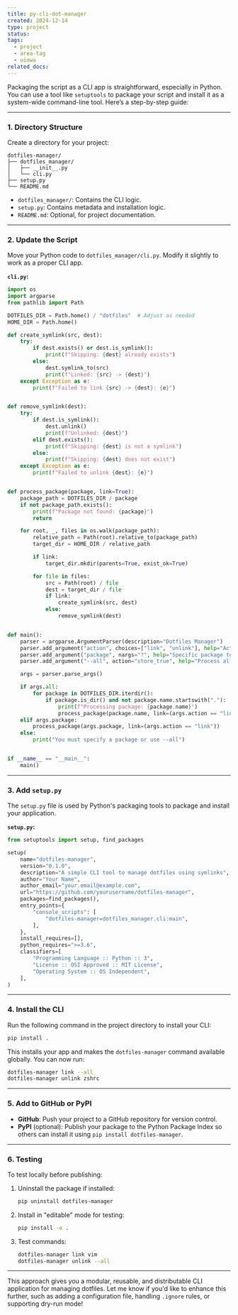 ```yaml
---
title: py-cli-dot-manager
created: 2024-12-14
type: project
status: 
tags:
  - project
  - area-tag
  - uiowa
related_docs:
---
```

Packaging the script as a CLI app is straightforward, especially in Python. You can use a tool like `setuptools` to package your script and install it as a system-wide command-line tool. Here’s a step-by-step guide:

---

### **1. Directory Structure**

Create a directory for your project:

```plaintext
dotfiles-manager/
├── dotfiles_manager/
│   ├── __init__.py
│   └── cli.py
├── setup.py
└── README.md
```

- `dotfiles_manager/`: Contains the CLI logic.
- `setup.py`: Contains metadata and installation logic.
- `README.md`: Optional, for project documentation.

---

### **2. Update the Script**

Move your Python code to `dotfiles_manager/cli.py`. Modify it slightly to work as a proper CLI app.

**`cli.py`:**

```python
import os
import argparse
from pathlib import Path

DOTFILES_DIR = Path.home() / "dotfiles"  # Adjust as needed
HOME_DIR = Path.home()

def create_symlink(src, dest):
    try:
        if dest.exists() or dest.is_symlink():
            print(f"Skipping: {dest} already exists")
        else:
            dest.symlink_to(src)
            print(f"Linked: {src} -> {dest}")
    except Exception as e:
        print(f"Failed to link {src} -> {dest}: {e}")


def remove_symlink(dest):
    try:
        if dest.is_symlink():
            dest.unlink()
            print(f"Unlinked: {dest}")
        elif dest.exists():
            print(f"Skipping: {dest} is not a symlink")
        else:
            print(f"Skipping: {dest} does not exist")
    except Exception as e:
        print(f"Failed to unlink {dest}: {e}")


def process_package(package, link=True):
    package_path = DOTFILES_DIR / package
    if not package_path.exists():
        print(f"Package not found: {package}")
        return

    for root, _, files in os.walk(package_path):
        relative_path = Path(root).relative_to(package_path)
        target_dir = HOME_DIR / relative_path

        if link:
            target_dir.mkdir(parents=True, exist_ok=True)

        for file in files:
            src = Path(root) / file
            dest = target_dir / file
            if link:
                create_symlink(src, dest)
            else:
                remove_symlink(dest)


def main():
    parser = argparse.ArgumentParser(description="Dotfiles Manager")
    parser.add_argument("action", choices=["link", "unlink"], help="Action to perform")
    parser.add_argument("package", nargs="?", help="Specific package to process (optional)")
    parser.add_argument("--all", action="store_true", help="Process all packages")

    args = parser.parse_args()

    if args.all:
        for package in DOTFILES_DIR.iterdir():
            if package.is_dir() and not package.name.startswith("."):
                print(f"Processing package: {package.name}")
                process_package(package.name, link=(args.action == "link"))
    elif args.package:
        process_package(args.package, link=(args.action == "link"))
    else:
        print("You must specify a package or use --all")


if __name__ == "__main__":
    main()
```

---

### **3. Add `setup.py`**

The `setup.py` file is used by Python's packaging tools to package and install your application.

**`setup.py`:**

```python
from setuptools import setup, find_packages

setup(
    name="dotfiles-manager",
    version="0.1.0",
    description="A simple CLI tool to manage dotfiles using symlinks",
    author="Your Name",
    author_email="your.email@example.com",
    url="https://github.com/yourusername/dotfiles-manager",
    packages=find_packages(),
    entry_points={
        "console_scripts": [
            "dotfiles-manager=dotfiles_manager.cli:main",
        ],
    },
    install_requires=[],
    python_requires=">=3.6",
    classifiers=[
        "Programming Language :: Python :: 3",
        "License :: OSI Approved :: MIT License",
        "Operating System :: OS Independent",
    ],
)
```

---

### **4. Install the CLI**

Run the following command in the project directory to install your CLI:

```bash
pip install .
```

This installs your app and makes the `dotfiles-manager` command available globally. You can now run:

```bash
dotfiles-manager link --all
dotfiles-manager unlink zshrc
```

---

### **5. Add to GitHub or PyPI**

- **GitHub**: Push your project to a GitHub repository for version control.
- **PyPI** (optional): Publish your package to the Python Package Index so others can install it using `pip install dotfiles-manager`.

---

### **6. Testing**

To test locally before publishing:
1. Uninstall the package if installed:
   ```bash
   pip uninstall dotfiles-manager
   ```
2. Install in "editable" mode for testing:
   ```bash
   pip install -e .
   ```
3. Test commands:
   ```bash
   dotfiles-manager link vim
   dotfiles-manager unlink --all
   ```

---

This approach gives you a modular, reusable, and distributable CLI application for managing dotfiles. Let me know if you'd like to enhance this further, such as adding a configuration file, handling `.ignore` rules, or supporting dry-run mode!